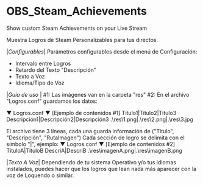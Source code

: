 # OBS_Steam_Achievements
Show custom Steam Achievements on your Live Stream

Muestra Logros de Steam Personalizables para tus directos.


|*Configurables*|
Parámetros configurables desde el menú de Configuración:
- Intervalo entre Logros
- Retardo del Texto "Descripción"
- Texto a Voz
- Idioma/Tipo de Voz


|*Guía de uso* |
#1: Las imágenes van en la carpeta "res"
#2: En el archivo "Logros.conf" guardamos los datos:

▼ Logros.conf ▼ [Ejemplo de contenidos #1]
Titulo1|Titulo2|Titulo3
Descripción1|Descripción2|Descripción3
.\res\1.png|.\res\2.png|.\res\3.jpg

El archivo tiene 3 líneas, cada una guarda información de ("Titulo", "Descripción", "RutaImagen")
Cada sección de logro se delimita con el símbolo "|", ejemplo: 
▼ Logros.conf ▼ [Ejemplo de contenidos #2]
TituloA|TituloB
DescriA|DescriB
.\res\imagenA.png|.\res\imagenB.png


|*Texto A Voz*|
Dependiendo de tu sistema Operativo y/o tus idiomas instalados, 
puedes hacer que los logros que lean nada más aparecer con la 
voz de Loquendo o similar.
